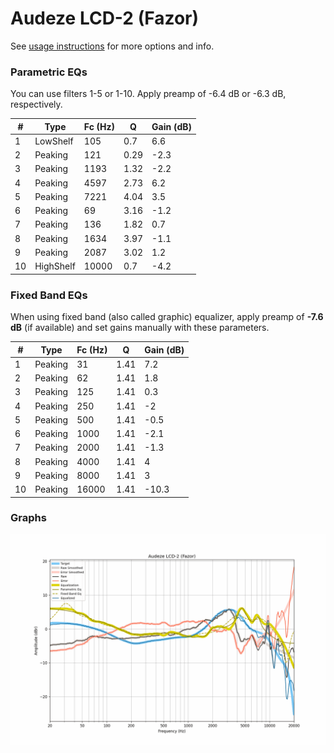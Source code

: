 # Audeze LCD-2 (Fazor)
See [usage instructions](https://github.com/jaakkopasanen/AutoEq#usage) for more options and info.

### Parametric EQs
You can use filters 1-5 or 1-10. Apply preamp of -6.4 dB or -6.3 dB, respectively.

|   # | Type      |   Fc (Hz) |    Q |   Gain (dB) |
|-----|-----------|-----------|------|-------------|
|   1 | LowShelf  |       105 | 0.7  |         6.6 |
|   2 | Peaking   |       121 | 0.29 |        -2.3 |
|   3 | Peaking   |      1193 | 1.32 |        -2.2 |
|   4 | Peaking   |      4597 | 2.73 |         6.2 |
|   5 | Peaking   |      7221 | 4.04 |         3.5 |
|   6 | Peaking   |        69 | 3.16 |        -1.2 |
|   7 | Peaking   |       136 | 1.82 |         0.7 |
|   8 | Peaking   |      1634 | 3.97 |        -1.1 |
|   9 | Peaking   |      2087 | 3.02 |         1.2 |
|  10 | HighShelf |     10000 | 0.7  |        -4.2 |

### Fixed Band EQs
When using fixed band (also called graphic) equalizer, apply preamp of **-7.6 dB** (if available) and set gains manually with these parameters.

|   # | Type    |   Fc (Hz) |    Q |   Gain (dB) |
|-----|---------|-----------|------|-------------|
|   1 | Peaking |        31 | 1.41 |         7.2 |
|   2 | Peaking |        62 | 1.41 |         1.8 |
|   3 | Peaking |       125 | 1.41 |         0.3 |
|   4 | Peaking |       250 | 1.41 |        -2   |
|   5 | Peaking |       500 | 1.41 |        -0.5 |
|   6 | Peaking |      1000 | 1.41 |        -2.1 |
|   7 | Peaking |      2000 | 1.41 |        -1.3 |
|   8 | Peaking |      4000 | 1.41 |         4   |
|   9 | Peaking |      8000 | 1.41 |         3   |
|  10 | Peaking |     16000 | 1.41 |       -10.3 |

### Graphs
![](./Audeze%20LCD-2%20(Fazor).png)
